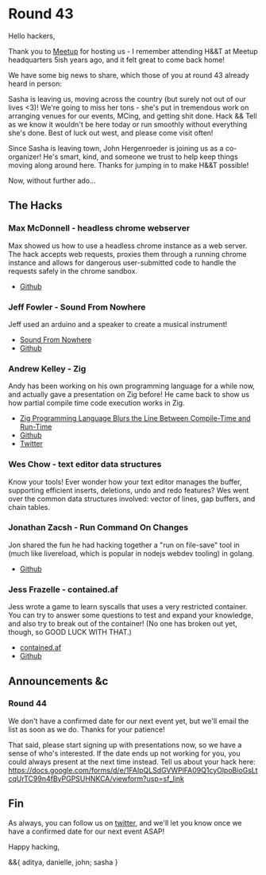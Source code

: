 # Round 43

Hello hackers,

Thank you to [Meetup](https://www.meetup.com/) for hosting us - I remember attending H&&T at Meetup headquarters 5ish years ago, and it felt great to come back home!

We have some big news to share, which those of you at round 43 already heard in person:

Sasha is leaving us, moving across the country (but surely not out of our lives <3)! We're going to miss her tons - she's put in tremendous work on arranging venues for our events, MCing, and getting shit done. Hack && Tell as we know it wouldn't be here today or run smoothly without everything she's done. Best of luck out west, and please come visit often!

Since Sasha is leaving town, John Hergenroeder is joining us as a co-organizer! He's smart, kind, and someone we trust to help keep things moving along around here. Thanks for jumping in to make H&&T possible!

Now, without further ado...

## The Hacks

### Max McDonnell - headless chrome webserver

Max showed us how to use a headless chrome instance as a web server. The hack accepts web requests, proxies them through a running chrome instance and allows for dangerous user-submitted code to handle the requests safely in the chrome sandbox.

* [Github](https://github.com/maxmcd/dcdn)


### Jeff Fowler - Sound From Nowhere

Jeff used an arduino and a speaker to create a musical instrument!

* [Sound From Nowhere](http://blog.jfo.click/sound-from-nowhere/)
* [Github](https://github.com/jfo/soundfromnowhere/blob/master/player/player.ino)


### Andrew Kelley - Zig

Andy has been working on his own programming language for a while now, and actually gave a presentation on Zig before! He came back to show us how partial compile time code execution works in Zig.

* [Zig Programming Language Blurs the Line Between Compile-Time and Run-Time](http://andrewkelley.me/post/zig-programming-language-blurs-line-compile-time-run-time.html)
* [Github](https://github.com/zig-lang/zig)
* [Twitter](https://twitter.com/andy_kelley)


### Wes Chow - text editor data structures

Know your tools! Ever wonder how your text editor manages the buffer, supporting efficient inserts, deletions, undo and redo features? Wes went over the common data structures involved: vector of lines, gap buffers, and chain tables.


### Jonathan Zacsh - Run Command On Changes

Jon shared the fun he had hacking together a "run on file-save" tool in (much like livereload, which is popular in nodejs webdev tooling) in golang.

* [Github](https://github.com/jzacsh/runonchange)


### Jess Frazelle - contained.af

Jess wrote a game to learn syscalls that uses a very restricted container. You can try to answer some questions to test and expand your knowledge, and also try to break out of the container! (No one has broken out yet, though, so GOOD LUCK WITH THAT.)

* [contained.af](https://contained.af/)
* [Github](https://github.com/jessfraz/contained.af)
    
    

## Announcements &c


### Round 44

We don't have a confirmed date for our next event yet, but we'll email the list as soon as we do. Thanks for your patience!

That said, please start signing up with presentations now, so we have a sense of who's interested. If the date ends up not working for you, you could always present at the next time instead. Tell us about your hack here: https://docs.google.com/forms/d/e/1FAIpQLSdGVWPlFA09Q1cyOlpoBioGsLtcqUrTC99n4fByPGPSUHNKCA/viewform?usp=sf_link

## Fin

As always, you can follow us on [twitter](https://twitter.com/hackandtell), and we'll let you know once we have a confirmed date for our next event ASAP!

Happy hacking,

&&{ aditya, danielle, john; sasha }
